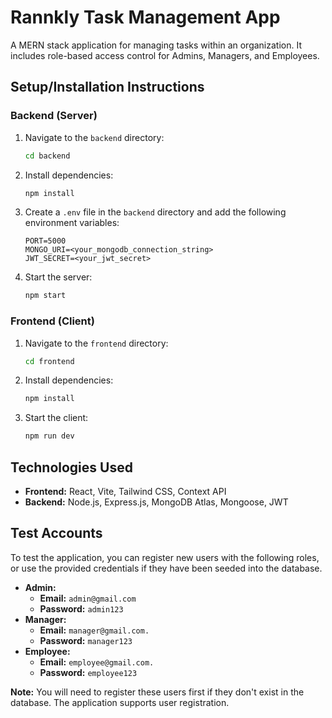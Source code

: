 # Rannkly Task Management App

A MERN stack application for managing tasks within an organization. It includes role-based access control for Admins, Managers, and Employees.

## Setup/Installation Instructions

### Backend (Server)

1.  Navigate to the `backend` directory:
    ```bash
    cd backend
    ```
2.  Install dependencies:
    ```bash
    npm install
    ```
3.  Create a `.env` file in the `backend` directory and add the following environment variables:
    ```
    PORT=5000
    MONGO_URI=<your_mongodb_connection_string>
    JWT_SECRET=<your_jwt_secret>
    ```
4.  Start the server:
    ```bash
    npm start
    ```

### Frontend (Client)

1.  Navigate to the `frontend` directory:
    ```bash
    cd frontend
    ```
2.  Install dependencies:
    ```bash
    npm install
    ```
3.  Start the client:
    ```bash
    npm run dev
    ```

## Technologies Used

*   **Frontend:** React, Vite, Tailwind CSS, Context API
*   **Backend:** Node.js, Express.js, MongoDB Atlas, Mongoose, JWT

## Test Accounts

To test the application, you can register new users with the following roles, or use the provided credentials if they have been seeded into the database.

*   **Admin:**
    *   **Email:** `admin@gmail.com`
    *   **Password:** `admin123`
*   **Manager:**
    *   **Email:** `manager@gmail.com.`
    *   **Password:** `manager123`
*   **Employee:**
    *   **Email:** `employee@gmail.com.`
    *   **Password:** `employee123`

**Note:** You will need to register these users first if they don't exist in the database. The application supports user registration.
